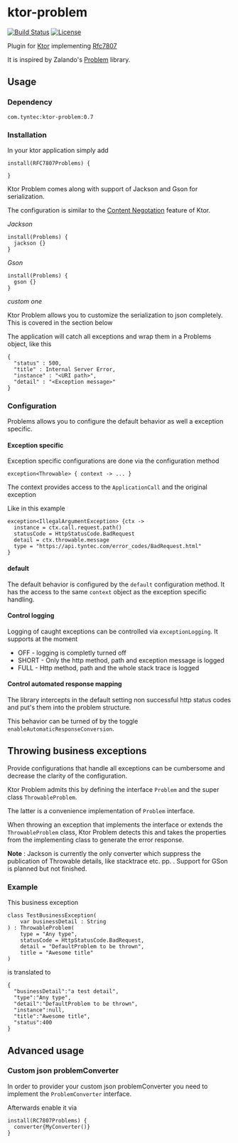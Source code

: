 # ktor-problem
[![Build Status](https://travis-ci.org/tyntec/ktor-problem.svg?branch=master)](https://travis-ci.org/tyntec/ktor-problem)
[![License](https://img.shields.io/badge/license-Apache%202.0-blue.svg)](https://raw.githubusercontent.com/zalando/problem/master/LICENSE)

Plugin for [Ktor](https://ktor.io) implementing [Rfc7807](https://tools.ietf.org/html/rfc7807)

It is inspired by Zalando's [Problem](https://github.com/zalando/problem) library.

## Usage

### Dependency

    com.tyntec:ktor-problem:0.7

### Installation 

In your ktor application simply add

    install(RFC7807Problems) {
      
    }

Ktor Problem comes along with support of Jackson and Gson for serialization.

The configuration is similar to the [Content Negotation](https://ktor.io/servers/features/content-negotiation.html) feature of Ktor.

*Jackson*

    install(Problems) {
      jackson {}      
    }
    
*Gson*

    install(Problems) {
      gson {}
    }
    
*custom one*

Ktor Problem allows you to customize the serialization to json completely. This is covered in the section below

    
The application will catch all exceptions and wrap them in a Problems object, like this

    {
      "status" : 500,
      "title" : Internal Server Error,
      "instance" : "<URI path>",
      "detail" : "<Exception message>"
    }  

### Configuration

Problems allows you to configure the default behavior as well a exception specific.

#### Exception specific

Exception specific configurations are done via the configuration method

    exception<Throwable> { context -> ... }
    
The context provides access to the ``ApplicationCall`` and the original exception

Like in this example

    exception<IllegalArgumentException> {ctx ->
      instance = ctx.call.request.path()
      statusCode = HttpStatusCode.BadRequest
      detail = ctx.throwable.message
      type = "https://api.tyntec.com/error_codes/BadRequest.html"
    }
    
#### default

The default behavior is configured by the ``default`` configuration method.
It has the access to the same ``context`` object as the exception specific handling.

#### Control logging

Logging of caught exceptions can be controlled via ``exceptionLogging``. It supports at the moment

- OFF - logging is completly turned off
- SHORT - Only the http method, path and exception message is logged
- FULL - Http method, path and the whole stack trace is logged

#### Control automated response mapping

The library intercepts in the default setting non successful http status codes and
put's them into the problem structure.

This behavior can be turned of by the toggle ``enableAutomaticResponseConversion``. 

## Throwing business exceptions

Provide configurations that handle all exceptions can be cumbersome and decrease 
the clarity of the configuration.

Ktor Problem admits this by defining the interface `Problem` and the super class `ThrowableProblem`.

The latter is a convenience implementation of `Problem` interface.

When throwing an exception that implements the interface or extends the `ThrowableProblem` class, Ktor Problem detects 
this and takes the properties from the implementing class to generate the error response.

**Note** : Jackson is currently the only converter which suppress the publication of Throwable details, like stacktrace etc. pp. .
Support for GSon is planned but not finished.

### Example

This business exception

    class TestBusinessException(
        var businessDetail : String
    ) : ThrowableProblem(
        type = "Any type",
        statusCode = HttpStatusCode.BadRequest,
        detail = "DefaultProblem to be thrown",
        title = "Awesome title"
    )

is translated to 

    { 
      "businessDetail":"a test detail",
      "type":"Any type",
      "detail":"DefaultProblem to be thrown",
      "instance":null,
      "title":"Awesome title",
      "status":400
    }

## Advanced usage

### Custom json problemConverter

In order to provider your custom json problemConverter you need to implement the ``ProblemConverter`` interface.

Afterwards enable it via 

    install(RC7807Problems) {
      converter{MyConverter()}      
    }
 
